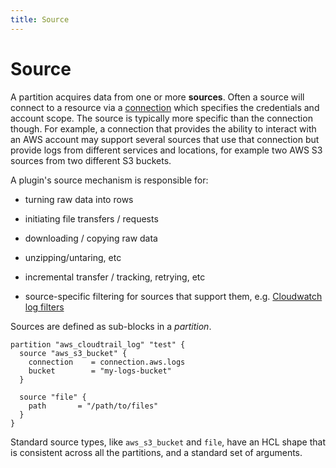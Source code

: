 ```yaml
---
title: Source
---
```


# Source

A partition acquires data from one or more **sources**.  Often a source will connect to a resource via a [connection](/docs/reference/config-files/connection) which specifies the credentials and account scope.  The source is typically more specific than the connection though. For example, a connection that provides the ability to interact with an AWS account may support several sources that use that connection but provide logs from different services and locations, for example two AWS S3 sources from two different S3 buckets.

A plugin's source mechanism is responsible for:

- turning raw data into rows

- initiating file transfers / requests

- downloading / copying raw data

- unzipping/untaring, etc

- incremental transfer / tracking, retrying, etc

- source-specific filtering for sources that support them, e.g. [Cloudwatch log filters](https://docs.aws.amazon.com/AmazonCloudWatchLogs/latest/APIReference/API_FilterLogEvents.html)

Sources are defined as sub-blocks in a *partition*. 

```hcl
partition "aws_cloudtrail_log" "test" {
  source "aws_s3_bucket" {
    connection    = connection.aws.logs
    bucket        = "my-logs-bucket"
  }
  
  source "file" {
    path       = "/path/to/files"
  }
}
```

Standard source types, like `aws_s3_bucket` and `file`, have an HCL shape that is consistent across all the partitions, and a standard set of arguments. 



